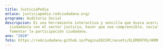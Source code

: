 ```yaml
---
title: JusticiaPedia
enlace: justiciapedia.redciudadana.org/
programa: Auditoria Social
descripcion: Es una herramienta interactiva y sencilla que busca acercar a la
  ciudadanía con el sector justicia, hacer que sea comprensible, socializar y
  fomentar la participación ciudadana.
ano: "2020"
foto: https://redciudadana.github.io/Pagina2021RC/assets/ELEMENTOS/HOME/PROYECTOS/02-JUSTICIAPEDIA.png
---
```

